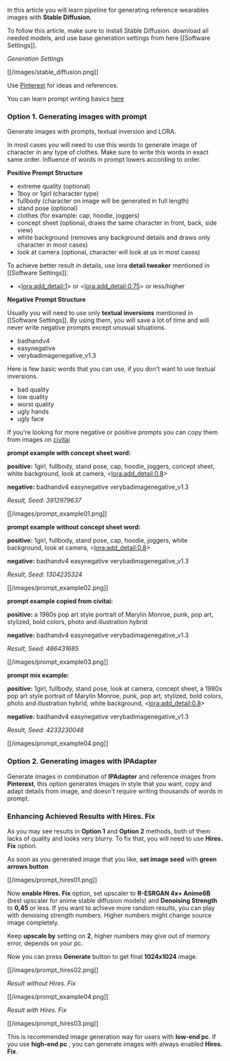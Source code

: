 In this article you will learn pipeline for generating reference wearables images  with **Stable Diffusion**.

To follow this article, make sure to install Stable Diffusion. download all needed models, and use base generation settings from here [[Software Settings]].

*Generation Settings*

[[/images/stable_diffusion.png]]

Use [Pinterest](https://pinterest.com/) for ideas and references.

You can learn prompt writing basics [here](https://education.civitai.com/civitais-prompt-crafting-guide-part-1-basics/)
### Option 1. Generating images with prompt
Generate images with prompts, textual inversion and LORA.

In most cases you will need to use this words to generate image of character in any type of clothes. Make sure to write this words in exact same order. Influence of words in prompt lowers according to order.

**Positive Prompt Structure**

- extreme quality (optional)
- 1boy or 1girl (character type)
- fullbody (character on image will be generated in full length)
- stand pose (optional)
- clothes (for example: cap, hoodie, joggers)
- concept sheet (optional, draws the same character in front, back, side view)
- white background (removes any background details and draws only character in most cases)
- look at camera (optional, character will look at us in most cases)

To achieve better result in details, use lora **detail tweaker** mentioned in [[Software Settings]].
- <<lora:add_detail:1>> or <<lora:add_detail:0.75>> or less/higher

**Negative Prompt Structure**

Usually you will need to use only **textual inversions** mentioned in [[Software Settings]]. By using them, you will save a lot of time and will never write negative prompts except unusual situations.

- badhandv4 
- easynegative 
- verybadimagenegative_v1.3

Here is few basic words that you can use, if you don't want to use textual inversions.
- bad quality
- low quality
- worst quality
- ugly hands
- ugly face

If you're looking for more negative or positive prompts you can copy them from images on [civitai](https://civitai.com/images)

**prompt example with concept sheet word:** 

**positive:** 1girl, fullbody, stand pose, cap, hoodie, joggers, concept sheet, white background, look at camera, <<lora:add_detail:0.8>>

**negative:** badhandv4 easynegative verybadimagenegative_v1.3

*Result, Seed: 3912979637*

[[/images/prompt_example01.png]]

**prompt example without concept sheet word:** 

**positive:** 1girl, fullbody, stand pose, cap, hoodie, joggers, white background, look at camera, <<lora:add_detail:0.8>>

**negative:** badhandv4 easynegative verybadimagenegative_v1.3

*Result, Seed: 1304235324*

[[/images/prompt_example02.png]]

**prompt example copied from civitai:**

**positive:** a 1980s pop art style portrait of Marylin Monroe, punk, pop art, stylized, bold colors, photo and illustration hybrid

**negative:**  badhandv4 easynegative verybadimagenegative_v1.3

*Result, Seed: 466431685*

[[/images/prompt_example03.png]]

**prompt mix example:**

**positive:** 1girl, fullbody, stand pose, look at camera, concept sheet, a 1980s pop art style portrait of Marylin Monroe, punk, pop art, stylized, bold colors, photo and illustration hybrid,  white background, <<lora:add_detail:0.8>>

**negative:**  badhandv4 easynegative verybadimagenegative_v1.3

*Result, Seed: 4233230048*

[[/images/prompt_example04.png]]


### Option 2. Generating images with IPAdapter
Generate images in combination of **IPAdapter** and reference images from **Pinterest**, this option generates images in style that you want, copy and adapt details from image, and doesn't require writing thousands of words in prompt.

### Enhancing Achieved Results with Hires. Fix
As you may see results in **Option 1**  and **Option 2** methods, both of them lacks of quality and looks very blurry. To fix that, you will need to use **Hires. Fix** option. 

As soon as you generated image that you like, **set image seed** with **green arrows button**

[[/images/prompt_hires01.png]]

Now **enable Hires. Fix** option, set upscaler to **R-ESRGAN 4x+ Anime6B** (best upscaler for anime stable diffusion models) and **Denoising Strength** to **0,45** or less. If you want to achieve more random results, you can play with denoising strength numbers. Higher numbers might change source image completely.

Keep **upscale by** setting on **2**, higher numbers may give out of memory error, depends on your pc. 

Now you can press **Generate** button to get final **1024x1024** image. 

[[/images/prompt_hires02.png]]


*Result without Hires. Fix*

[[/images/prompt_example04.png]]

*Result with Hires. Fix*

[[/images/prompt_hires03.png]]

This is recommended image generation way for users with **low-end pc**. If you use **high-end pc** , you can generate images with always enabled **Hires. Fix**.
